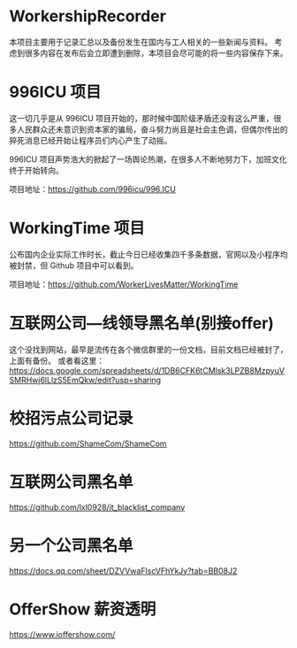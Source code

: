 # WorkershipRecorder
本项目主要用于记录汇总以及备份发生在国内与工人相关的一些新闻与资料。
考虑到很多内容在发布后会立即遭到删除，本项目会尽可能的将一些内容保存下来。

# 996ICU 项目
这一切几乎是从 996ICU 项目开始的，那时候中国阶级矛盾还没有这么严重，很多人民群众还未意识到资本家的骗局，奋斗努力尚且是社会主色调，但偶尔传出的猝死消息已经开始让程序员们内心产生了动摇。

996ICU 项目声势浩大的掀起了一场舆论热潮，在很多人不断地努力下，加班文化终于开始转向。

项目地址：https://github.com/996icu/996.ICU

# WorkingTime 项目
公布国内企业实际工作时长，截止今日已经收集四千多条数据，官网以及小程序均被封禁，但 Github 项目中可以看到。

项目地址：https://github.com/WorkerLivesMatter/WorkingTime

# 互联网公司—线领导黑名单(别接offer)
这个没找到网站，最早是流传在各个微信群里的一份文档，目前文档已经被封了，上面有备份。
或者看这里：https://docs.google.com/spreadsheets/d/1DB6CFK6tCMlsk3LPZB8MzpyuVSMRHwj6lLlzS5EmQkw/edit?usp=sharing

# 校招污点公司记录
https://github.com/ShameCom/ShameCom

# 互联网公司黑名单
https://github.com/lxl0928/it_blacklist_company

# 另一个公司黑名单
https://docs.qq.com/sheet/DZVVwaFlscVFhYkJy?tab=BB08J2

# OfferShow 薪资透明
https://www.ioffershow.com/
